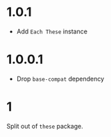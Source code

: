 # 1.0.1

- Add `Each These` instance

# 1.0.0.1

- Drop `base-compat` dependency

# 1

Split out of `these` package.
